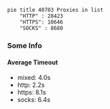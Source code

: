 
```mermaid
pie title 40703 Proxies in list
    "HTTP" : 28423
    "HTTPS": 10646
    "SOCKS" : 8680
```

### Some Info
#### Average Timeout

- mixed: 4.0s
- http: 2.2s
- https: 8.1s
- socks: 6.4s